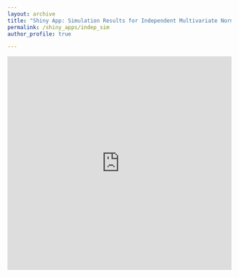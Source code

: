 ```yaml
---
layout: archive
title: "Shiny App: Simulation Results for Independent Multivariate Normal Data"
permalink: /shiny_apps/indep_sim
author_profile: true

---
```


<embed src="https://taylor-grimm.shinyapps.io/indep_shiny/" style="width:100%; height: 50vw;">
